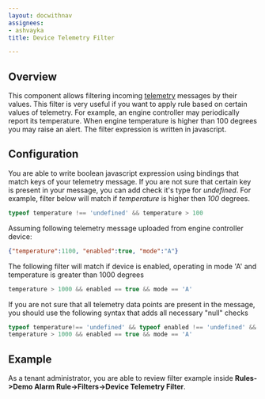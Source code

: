 ```yaml
---
layout: docwithnav
assignees:
- ashvayka
title: Device Telemetry Filter

---
```


## Overview

This component allows filtering incoming [telemetry](/thingsboard-learning/docs/user-guide/telemetry/) messages by their values.
This filter is very useful if you want to apply rule based on certain values of telemetry. 
For example, an engine controller may periodically report its temperature. 
When engine temperature is higher than 100 degrees you may raise an alert. 
The filter expression is written in javascript. 

## Configuration

You are able to write boolean javascript expression using bindings that match keys of your telemetry message.
If you are not sure that certain key is present in your message, you can add check it's type for *undefined*.
For example, filter below will match if *temperature* is higher then *100* degrees.  

```javascript
typeof temperature !== 'undefined' && temperature > 100
```

Assuming following telemetry message uploaded from engine controller device:

```json
{"temperature":1100, "enabled":true, "mode":"A"}
``` 

The following filter will match if device is enabled, operating in mode 'A' and temperature is greater than 1000 degrees 

```javascript
temperature > 1000 && enabled == true && mode == 'A'
```

If you are not sure that all telemetry data points are present in the message, you should use the following syntax that adds all necessary "null" checks

```javascript
typeof temperature!== 'undefined' && typeof enabled !== 'undefined' && typeof mode !== 'undefined' && 
temperature > 1000 && enabled == true && mode == 'A'
```

## Example

As a tenant administrator, you are able to review filter example inside **Rules->Demo Alarm Rule->Filters->Device Telemetry Filter**.